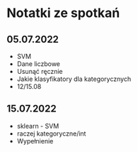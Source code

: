 # Notatki ze spotkań

## 05.07.2022

- SVM
- Dane liczbowe
- Usunąć ręcznie
- Jakie klasyfikatory dla kategorycznych
- 12/15.08

## 15.07.2022

- sklearn - SVM
- raczej kategoryczne/int
- Wypełnienie